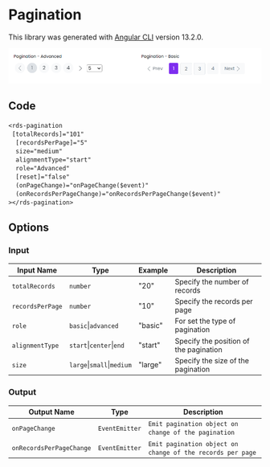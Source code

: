 # Pagination

This library was generated with [Angular CLI](https://github.com/angular/angular-cli) version 13.2.0.
<p align="left">
<img src="../../assets/pagination.png" alt="button"/>
<p/>

## Code

`<rds-pagination`  
 ` [totalRecords]="101"`  
`  [recordsPerPage]="5"`  
`  size="medium"`  
`  alignmentType="start"`  
`  role="Advanced"`  
`  [reset]="false"`  
`  (onPageChange)="onPageChange($event)"`  
`  (onRecordsPerPageChange)="onRecordsPerPageChange($event)"`  
`></rds-pagination>`  

## Options
### Input
<!-- prettier-ignore -->
| Input Name                  | Type                             |Example| Description                                                                  |
| --------------------------- | -------------------------------- |------------| ---------------------------------------------------------------------------- |
| `totalRecords`                | `number`                          |"20"|Specify the number of records
| `recordsPerPage`                    | `number`                          | "10"|Specify the records per page |
| `role`              |  `basic`\|`advanced`                         | "basic"|For set the type of pagination|
| `alignmentType`                    |`start`\|`center`\|`end`     |"start"|Specify the position of the pagination           |
| `size`                    |`large`\|`small`\|`medium` |     "large"|Specify the size of the pagination           |


### Output
| Output Name                 | Type          | Description                     |      
| --------------------------- | --------------|------------------|
| `onPageChange`                 |  `EventEmitter`  | `Emit pagination object on change of the pagination`  |
| `onRecordsPerPageChange`                 |  `EventEmitter`  | `Emit pagination object on change of the records per page`  |

